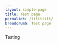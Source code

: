 ```yaml
---
layout: simple-page
title: Test page
permalink: /ttttttttt/
breadcrumb: Test page
---
```


<style>
$midnight: #2c3e50;
$clouds: #ecf0f1;
// General
body {
  color: $midnight;
  background: $clouds;
  padding: 0 1em 1em;
}
h1 {
  margin: 0;
  line-height: 2;
  text-align: center;
}
h2 {
  margin: 0 0 .5em;
  font-weight: normal;
}
input {
  position: absolute;
  opacity: 0;
  z-index: -1;
}
// Layout
.row {
  display:flex;
  .col {
    flex:1;
    &:last-child {
      margin-left: 1em;
    }
  }
}
/* Accordion styles */
.tabs {
  border-radius: 8px;
  overflow: hidden;
  box-shadow: 0 4px 4px -2px rgba(0,0,0,0.5);
}
.tab {
  width: 100%;
  color: white;
  overflow: hidden;
  &-label {
    display: flex;
    justify-content: space-between;
    padding: 1em;
    background: $midnight;
    font-weight: bold;
    cursor: pointer;
    /* Icon */
    &:hover {
      background: darken($midnight, 10%);
    }
    &::after {
      content: "\276F";
      width: 1em;
      height: 1em;
      text-align: center;
      transition: all .35s;
    }
  }
  &-content {
    max-height: 0;
    padding: 0 1em;
    color: $midnight;
    background: white;
    transition: all .35s;
  }
  &-close {
    display: flex;
    justify-content: flex-end;
    padding: 1em;
    font-size: 0.75em;
    background: $midnight;
    cursor: pointer;
    &:hover {
      background: darken($midnight, 10%);
    }
  }
}

// :checked
input:checked {
  + .tab-label {
    background: darken($midnight, 10%);
    &::after {
      transform: rotate(90deg);
    }
  }
  ~ .tab-content {
    max-height: 100vh;
    padding: 1em;
  }
}

</style>

Testing




